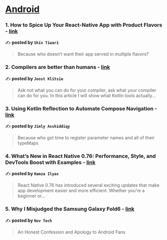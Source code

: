 
<h1><a href=https://medium.com/tag/android/recommended target="_blank" rel="noopener noreferrer">Android</a></h1>
<h3>1. How to Spice Up Your React-Native App with Product Flavors - <a href="https://medium.com/@shiv.tiwari_49812/how-to-spice-up-your-react-native-app-with-product-flavors-8d476b2f5830" target="_blank" rel="noopener noreferrer">link</a></h3>

✍️ **posted by `Shiv Tiwari`**

<blockquote>Because who doesn’t want their app served in multiple flavors?</blockquote>

<h3>2. Compilers are better than humans - <a href="https://medium.com/@joostklitsie/compilers-are-better-than-humans-216e84e2dda4" target="_blank" rel="noopener noreferrer">link</a></h3>

✍️ **posted by `Joost Klitsie`**

<blockquote>Ask not what you can do for your compiler, ask what your compiler can do for you. In this article I will show what Kotlin tools actually…</blockquote>

<h3>3. Using Kotlin Reflection to Automate Compose Navigation - <a href="https://medium.com/proandroiddev/4c5b565f660f" target="_blank" rel="noopener noreferrer">link</a></h3>

✍️ **posted by `Jimly Asshiddiqy`**

<blockquote>Because who got time to register parameter names and all of their typeMaps</blockquote>

<h3>4. What’s New in React Native 0.76: Performance, Style, and DevTools Boost with Examples - <a href="https://medium.com/@hamzailyas/whats-new-in-react-native-0-76-performance-style-and-devtools-boost-with-examples-a8ac8d2e505c" target="_blank" rel="noopener noreferrer">link</a></h3>

✍️ **posted by `Hamza Ilyas`**

<blockquote>React Native 0.76 has introduced several exciting updates that make app development easier and more efficient. Whether you’re a beginner or…</blockquote>

<h3>5. Why I Misjudged the Samsung Galaxy Fold6 - <a href="https://medium.com/deep-sweet-valuable/why-i-misjudged-the-samsung-galaxy-fold6-366c3665d27f" target="_blank" rel="noopener noreferrer">link</a></h3>

✍️ **posted by `Nov Tech`**

<blockquote>An Honest Confession and Apology to Android Fans</blockquote>

